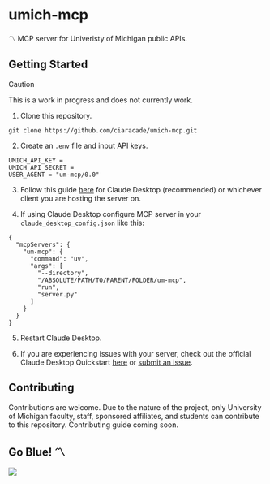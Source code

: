 # umich-mcp
〽️ MCP server for Univeristy of Michigan public APIs.

## Getting Started
> [!CAUTION]
> This is a work in progress and does not currently work.

1. Clone this repository.
```
git clone https://github.com/ciaracade/umich-mcp.git
```

2. Create an `.env` file and input API keys.
```
UMICH_API_KEY = 
UMICH_API_SECRET = 
USER_AGENT = "um-mcp/0.0"
```

3. Follow this guide [here](https://modelcontextprotocol.io/quickstart/user) for Claude Desktop (recommended) or whichever client you are hosting the server on.

4. If using Claude Desktop configure MCP server in your `claude_desktop_config.json` like this:
```
{
  "mcpServers": {
    "um-mcp": {
      "command": "uv",
      "args": [
        "--directory",
        "/ABSOLUTE/PATH/TO/PARENT/FOLDER/um-mcp",
        "run",
        "server.py"
      ]
    }
  }
}
```

5. Restart Claude Desktop.

6. If you are experiencing issues with your server, check out the official Claude Desktop Quickstart [here](https://modelcontextprotocol.io/quickstart/user) or [submit an issue](https://github.com/ciaracade/umich-mcp/issues).

## Contributing
Contributions are welcome. Due to the nature of the project, only University of Michigan faculty, staff, sponsored affiliates, and students can contribute to this repository. Contributing guide coming soon.

## Go Blue! 〽️
<a href="https://github.com/ciaracade/umich-mcp/graphs/contributors">
  <img src="https://contrib.rocks/image?repo=ciaracade/umich-mcp" />
</a>